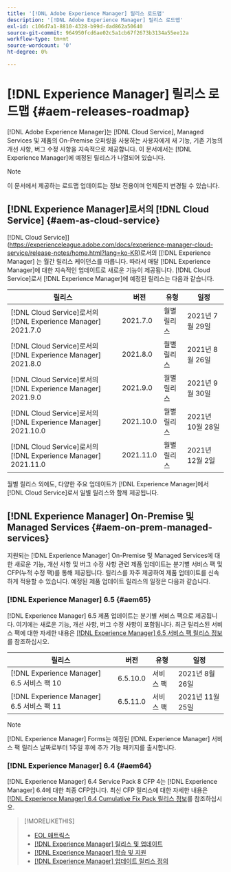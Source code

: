 ```yaml
---
title: '[!DNL Adobe Experience Manager] 릴리스 로드맵'
description: '[!DNL Adobe Experience Manager] 릴리스 로드맵'
exl-id: c106d7a1-8810-4328-b99d-dad862a50640
source-git-commit: 964950fcd6ae02c5a1cb67f2673b3134a55ee12a
workflow-type: tm+mt
source-wordcount: '0'
ht-degree: 0%

---
```


# [!DNL Experience Manager] 릴리스 로드맵 {#aem-releases-roadmap}

[!DNL Adobe Experience Manager]는 [!DNL Cloud Service], Managed Services 및 제품의 On-Premise 오퍼링을 사용하는 사용자에게 새 기능, 기존 기능의 개선 사항, 버그 수정 사항을 지속적으로 제공합니다. 이 문서에서는 [!DNL Experience Manager]에 예정된 릴리스가 나열되어 있습니다.

>[!NOTE]
>
>이 문서에서 제공하는 로드맵 업데이트는 정보 전용이며 언제든지 변경될 수 있습니다.

## [!DNL Experience Manager]로서의 [!DNL Cloud Service]  {#aem-as-cloud-service}

 [!DNL Cloud Service]](https://experienceleague.adobe.com/docs/experience-manager-cloud-service/release-notes/home.html?lang=ko-KR)로서의 [[!DNL Experience Manager] 는 월간 릴리스 케이던스를 따릅니다. 따라서 매달 [!DNL Experience Manager]에 대한 지속적인 업데이트로 새로운 기능이 제공됩니다. [!DNL Cloud Service]로서 [!DNL Experience Manager]에 예정된 릴리스는 다음과 같습니다.

| 릴리스 | 버전 | 유형 | 일정 |
|---|---|---|---|
| [!DNL Cloud Service]로서의 [!DNL Experience Manager] 2021.7.0 | 2021.7.0 | 월별 릴리스 | 2021년 7월 29일 |
| [!DNL Cloud Service]로서의 [!DNL Experience Manager] 2021.8.0 | 2021.8.0 | 월별 릴리스 | 2021년 8월 26일 |
| [!DNL Cloud Service]로서의 [!DNL Experience Manager] 2021.9.0 | 2021.9.0 | 월별 릴리스 | 2021년 9월 30일 |
| [!DNL Cloud Service]로서의 [!DNL Experience Manager] 2021.10.0 | 2021.10.0 | 월별 릴리스 | 2021년 10월 28일 |
| [!DNL Cloud Service]로서의 [!DNL Experience Manager] 2021.11.0 | 2021.11.0 | 월별 릴리스 | 2021년 12월 2일 |

월별 릴리스 외에도, 다양한 주요 업데이트가 [!DNL Experience Manager]에서 [!DNL Cloud Service]로서 일별 릴리스와 함께 제공됩니다.

## [!DNL Experience Manager] On-Premise 및 Managed Services {#aem-on-prem-managed-services}

지원되는 [!DNL Experience Manager] On-Premise 및 Managed Services에 대한 새로운 기능, 개선 사항 및 버그 수정 사항 관련 제품 업데이트는 분기별 서비스 팩 및 CFP(누적 수정 팩)를 통해 제공됩니다. 릴리스를 자주 제공하여 제품 업데이트를 신속하게 적용할 수 있습니다. 예정된 제품 업데이트 릴리스의 일정은 다음과 같습니다.

### [!DNL Experience Manager] 6.5 {#aem65}

[!DNL Experience Manager] 6.5 제품 업데이트는 분기별 서비스 팩으로 제공됩니다. 여기에는 새로운 기능, 개선 사항, 버그 수정 사항이 포함됩니다. 최근 릴리스된 서비스 팩에 대한 자세한 내용은 [[!DNL Experience Manager] 6.5 서비스 팩 릴리스 정보](https://experienceleague.adobe.com/docs/experience-manager-65/release-notes/service-pack/sp-release-notes.html?lang=ko-KR)를 참조하십시오.

| 릴리스 | 버전 | 유형 | 일정 |
|---|---|---|---|
| [!DNL Experience Manager] 6.5 서비스 팩 10 | 6.5.10.0 | 서비스 팩 | 2021년 8월 26일 |
| [!DNL Experience Manager] 6.5 서비스 팩 11 | 6.5.11.0 | 서비스 팩 | 2021년 11월 25일 |

>[!NOTE]
>
>[!DNL Experience Manager] Forms는 예정된 [!DNL Experience Manager] 서비스 팩 릴리스 날짜로부터 1주일 후에 추가 기능 패키지를 출시합니다.

### [!DNL Experience Manager] 6.4 {#aem64}

[!DNL Experience Manager] 6.4 Service Pack 8 CFP 4는 [!DNL Experience Manager] 6.4에 대한 최종 CFP입니다. 최신 CFP 릴리스에 대한 자세한 내용은 [[!DNL Experience Manager] 6.4 Cumulative Fix Pack 릴리스 정보](https://experienceleague.adobe.com/docs/experience-manager-64/release-notes/cfp-release-notes.html?lang=ko-KR)를 참조하십시오.

>[!MORELIKETHIS]
>
>* [EOL 매트릭스](https://helpx.adobe.com/kr/support/programs/eol-matrix.html)
>* [[!DNL Experience Manager]  릴리스 및 업데이트 ](https://helpx.adobe.com/kr/experience-manager/aem-releases-updates.html)
>* [[!DNL Experience Manager] 학습 및 지원](https://helpx.adobe.com/kr/support/experience-manager.html)
>* [[!DNL Experience Manager] 업데이트 릴리스 정의](/help/update-release-vehicle-definitions.md)

